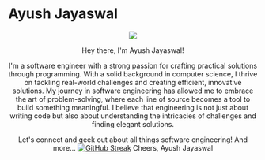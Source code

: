 # Ayush Jayaswal
<div align="center">
<div id="header" align="center">
  <img src="https://media.giphy.com/media/v1.Y2lkPTc5MGI3NjExYWV4M21zcjBmaWFyaW0zNGJybTRlY3Job3NtbXRxMTZzNGZqc3U5NSZlcD12MV9pbnRlcm5hbF9naWZfYnlfaWQmY3Q9Zw/QOl6jeYYD84Elmpshb/giphy.gif"/>
</div>
<div align="center">
<img src="https://komarev.com/ghpvc/?username=ayusjayaswal&style=flat&color=orange" alt=""/>
</div>

Hey there, I'm Ayush Jayaswal!

I'm a software engineer with a strong passion for crafting practical solutions through programming. With a solid background in computer science, I thrive on tackling real-world challenges and creating efficient, innovative solutions. My journey in software engineering has allowed me to embrace the art of problem-solving, where each line of source becomes a tool to build something meaningful. I believe that engineering is not just about writing code but also about understanding the intricacies of challenges and finding elegant solutions.

Let's connect and geek out about all things software engineering! And more...
[![GitHub Streak](http://github-readme-streak-stats.herokuapp.com?user=your-github-username&theme=dark&background=000000)](https://git.io/streak-stats)
Cheers,
Ayush Jayaswal
</div>
